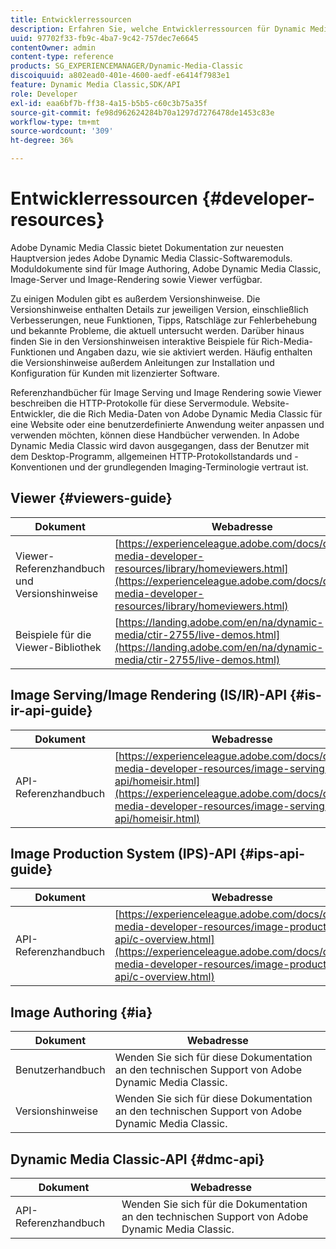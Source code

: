 ```yaml
---
title: Entwicklerressourcen
description: Erfahren Sie, welche Entwicklerressourcen für Dynamic Media verfügbar sind.
uuid: 97702f33-fb9c-4ba7-9c42-757dec7e6645
contentOwner: admin
content-type: reference
products: SG_EXPERIENCEMANAGER/Dynamic-Media-Classic
discoiquuid: a802ead0-401e-4600-aedf-e6414f7983e1
feature: Dynamic Media Classic,SDK/API
role: Developer
exl-id: eaa6bf7b-ff38-4a15-b5b5-c60c3b75a35f
source-git-commit: fe98d962624284b70a1297d7276478de1453c83e
workflow-type: tm+mt
source-wordcount: '309'
ht-degree: 36%

---
```


# Entwicklerressourcen {#developer-resources}

Adobe Dynamic Media Classic bietet Dokumentation zur neuesten Hauptversion jedes Adobe Dynamic Media Classic-Softwaremoduls. Moduldokumente sind für Image Authoring, Adobe Dynamic Media Classic, Image-Server und Image-Rendering sowie Viewer verfügbar.

Zu einigen Modulen gibt es außerdem Versionshinweise. Die Versionshinweise enthalten Details zur jeweiligen Version, einschließlich Verbesserungen, neue Funktionen, Tipps, Ratschläge zur Fehlerbehebung und bekannte Probleme, die aktuell untersucht werden. Darüber hinaus finden Sie in den Versionshinweisen interaktive Beispiele für Rich-Media-Funktionen und Angaben dazu, wie sie aktiviert werden. Häufig enthalten die Versionshinweise außerdem Anleitungen zur Installation und Konfiguration für Kunden mit lizenzierter Software.

Referenzhandbücher für Image Serving und Image Rendering sowie Viewer beschreiben die HTTP-Protokolle für diese Servermodule. Website-Entwickler, die die Rich Media-Daten von Adobe Dynamic Media Classic für eine Website oder eine benutzerdefinierte Anwendung weiter anpassen und verwenden möchten, können diese Handbücher verwenden. In Adobe Dynamic Media Classic wird davon ausgegangen, dass der Benutzer mit dem Desktop-Programm, allgemeinen HTTP-Protokollstandards und -Konventionen und der grundlegenden Imaging-Terminologie vertraut ist.

## Viewer {#viewers-guide}

| Dokument | Webadresse |
| --- | --- |
| Viewer-Referenzhandbuch und Versionshinweise | [https://experienceleague.adobe.com/docs/dynamic-media-developer-resources/library/homeviewers.html](https://experienceleague.adobe.com/docs/dynamic-media-developer-resources/library/homeviewers.html) |
| Beispiele für die Viewer-Bibliothek | [https://landing.adobe.com/en/na/dynamic-media/ctir-2755/live-demos.html](https://landing.adobe.com/en/na/dynamic-media/ctir-2755/live-demos.html) |

## Image Serving/Image Rendering (IS/IR)-API {#is-ir-api-guide}

| Dokument | Webadresse |
| --- | --- |
| API-Referenzhandbuch | [https://experienceleague.adobe.com/docs/dynamic-media-developer-resources/image-serving-api/homeisir.html](https://experienceleague.adobe.com/docs/dynamic-media-developer-resources/image-serving-api/homeisir.html) |

## Image Production System (IPS)-API {#ips-api-guide}

| Dokument | Webadresse |
| --- | --- |
| API-Referenzhandbuch | [https://experienceleague.adobe.com/docs/dynamic-media-developer-resources/image-production-api/c-overview.html](https://experienceleague.adobe.com/docs/dynamic-media-developer-resources/image-production-api/c-overview.html) |

## Image Authoring {#ia}

| Dokument | Webadresse |
| --- | --- |
| Benutzerhandbuch | Wenden Sie sich für diese Dokumentation an den technischen Support von Adobe Dynamic Media Classic. |
| Versionshinweise | Wenden Sie sich für diese Dokumentation an den technischen Support von Adobe Dynamic Media Classic. |

## Dynamic Media Classic-API {#dmc-api}

| Dokument | Webadresse |
| --- | --- |
| API-Referenzhandbuch | Wenden Sie sich für die Dokumentation an den technischen Support von Adobe Dynamic Media Classic. |











<!-- 

**Web-to-Print**

|Document|Web address|
|--- |--- |
|Reference Guide|[https://www.adobe.com/go/learn_s7_webtoprint_en](https://www.adobe.com/go/learn_s7_webtoprint_en)| 

-->

